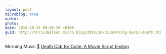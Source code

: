 ```yaml
---
layout: post
microblog: true
audio: 
photo: 
date: 2018-10-31 09:00:20 +0100
guid: http://ChrisJWilson.micro.blog/2018/10/31/morning-music-death.html
---
```

Morning Music 🎵 [Death Cab for Cutie: A Movie Script Ending ](https://song.link/g/Ttrxr3ecbcp36u66blq3kz32bxa)
